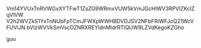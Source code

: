 Vm14YVUxTnRVWGxXYTFwT1ZsZG9WRmxVUW5kVmJGcHlWV3RPVlZKclZqVlVW
V2h2WVZkS1YxTnNUbFpTCmJFWXpWWHBDVDJSV2NFbFRiWFJoQ21WcVFUVlJN
bVIzWVVkSmVscDZNRXREYldnMldrRTlQUW9LZVdKegoKZGho

guu